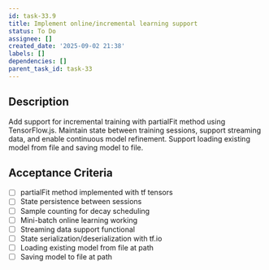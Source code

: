 ```yaml
---
id: task-33.9
title: Implement online/incremental learning support
status: To Do
assignee: []
created_date: '2025-09-02 21:38'
labels: []
dependencies: []
parent_task_id: task-33
---
```


## Description

Add support for incremental training with partialFit method using TensorFlow.js. Maintain state between training sessions, support streaming data, and enable continuous model refinement. Support loading existing model from file and saving model to file.

## Acceptance Criteria

- [ ] partialFit method implemented with tf tensors
- [ ] State persistence between sessions
- [ ] Sample counting for decay scheduling
- [ ] Mini-batch online learning working
- [ ] Streaming data support functional
- [ ] State serialization/deserialization with tf.io
- [ ] Loading existing model from file at path
- [ ] Saving model to file at path
